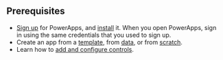 ## Prerequisites
* [Sign up](../canvas-apps/signup-for-powerapps.md) for PowerApps, and [install](http://aka.ms/powerappsinstall) it. When you open PowerApps, sign in using the same credentials that you used to sign up.
* Create an app from a [template](../canvas-apps/get-started-test-drive.md), from [data](../canvas-apps/get-started-create-from-data.md), or from [scratch](../canvas-apps/get-started-create-from-blank.md).
* Learn how to [add and configure controls](../canvas-apps/add-configure-controls.md).

